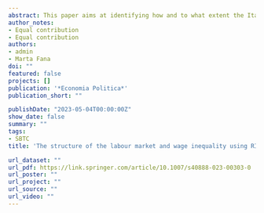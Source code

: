 ```yaml
---
abstract: This paper aims at identifying how and to what extent the Italian labour market structure in terms of job composition and institutional changes shape the dynamics of wages and wage inequality in the decade 2007-2017. We investigate the main determinants behind the rise in wage inequality in Italy using Recentered Influence Function (RIF) regressions. This econometric approach allows - on one side - to directly assess the effects over the unconditional distribution and on statistics beyond the mean, like the Gini coefficient. On the other, it decomposes the inequality difference into the endow-ment and wage effects, following the standard Oaxaca-Blinder technique. We observe that the occupational structure and institutional changes - contractual arrangements (permanent vs temporary contract) and working time (full-time vs part-time) - are the main factors in explaining the wage downgrade at the bottom of the income distribution and the consequent in-crease in wage inequality. 
author_notes:
- Equal contribution
- Equal contribution
authors:
- admin
- Marta Fana
doi: ""
featured: false
projects: []
publication: '*Economia Politica*'
publication_short: ""

publishDate: "2023-05-04T00:00:00Z"
show_date: false
summary: ""
tags:
- SBTC
title: 'The structure of the labour market and wage inequality using RIF-OLS: The Italian case'

url_dataset: ""
url_pdf: https://link.springer.com/article/10.1007/s40888-023-00303-0
url_poster: ""
url_project: ""
url_source: ""
url_video: ""
---
```




